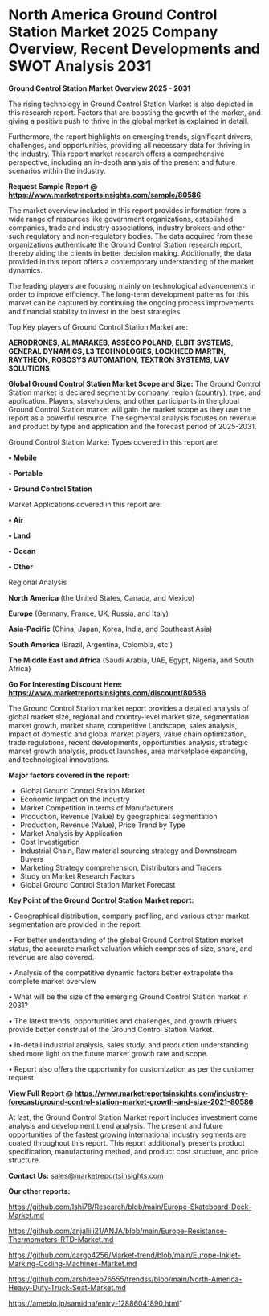 # North America Ground Control Station Market 2025 Company Overview, Recent Developments and SWOT Analysis 2031

<Strong> Ground Control Station Market Overview 2025 - 2031</strong>

The rising technology in Ground Control Station Market is also depicted in this research report. Factors that are boosting the growth of the market, and giving a positive push to thrive in the global market is explained in detail.

Furthermore, the report highlights on emerging trends, significant drivers, challenges, and opportunities, providing all necessary data for thriving in the industry. This report market research offers a comprehensive perspective, including an in-depth analysis of the present and future scenarios within the industry.

<strong>Request Sample Report @ <a href=https://www.marketreportsinsights.com/sample/80586>https://www.marketreportsinsights.com/sample/80586</a></strong>

The market overview included in this report provides information from a wide range of resources like government organizations, established companies, trade and industry associations, industry brokers and other such regulatory and non-regulatory bodies. The data acquired from these organizations authenticate the Ground Control Station research report, thereby aiding the clients in better decision making. Additionally, the data provided in this report offers a contemporary understanding of the market dynamics.

The leading players are focusing mainly on technological advancements in order to improve efficiency. The long-term development patterns for this market can be captured by continuing the ongoing process improvements and financial stability to invest in the best strategies.

Top Key players of Ground Control Station Market are:

<strong>AERODRONES, AL MARAKEB, ASSECO POLAND, ELBIT SYSTEMS, GENERAL DYNAMICS, L3 TECHNOLOGIES, LOCKHEED MARTIN, RAYTHEON, ROBOSYS AUTOMATION, TEXTRON SYSTEMS, UAV SOLUTIONS</strong>

<strong><b>Global Ground Control Station Market Scope and Size:</b></strong>
The Ground Control Station market is declared segment by company, region (country), type, and application. Players, stakeholders, and other participants in the global Ground Control Station market will gain the market scope as they use the report as a powerful resource. The segmental analysis focuses on revenue and product by type and application and the forecast period of 2025-2031.

Ground Control Station Market Types covered in this report are:

<strong>• Mobile

• Portable

• Ground Control Station</strong>

Market Applications covered in this report are:

<strong>• Air

• Land

• Ocean

• Other</strong> 

Regional Analysis

<strong>North America</strong> (the United States, Canada, and Mexico)

<strong>Europe</strong> (Germany, France, UK, Russia, and Italy)

<strong>Asia-Pacific</strong> (China, Japan, Korea, India, and Southeast Asia)

<strong>South America</strong> (Brazil, Argentina, Colombia, etc.)

<strong>The Middle East and Africa</strong> (Saudi Arabia, UAE, Egypt, Nigeria, and South Africa)

<strong>Go For Interesting Discount Here: <a href=https://www.marketreportsinsights.com/discount/80586>https://www.marketreportsinsights.com/discount/80586</a></strong>

The Ground Control Station market report provides a detailed analysis of global market size, regional and country-level market size, segmentation market growth, market share, competitive Landscape, sales analysis, impact of domestic and global market players, value chain optimization, trade regulations, recent developments, opportunities analysis, strategic market growth analysis, product launches, area marketplace expanding, and technological innovations.

<strong><b>Major factors covered in the report:</b></strong>
<ul>
  <li>Global Ground Control Station Market </li>
  <li>Economic Impact on the Industry</li>
  <li>Market Competition in terms of Manufacturers</li>
  <li>Production, Revenue (Value) by geographical segmentation</li>
  <li>Production, Revenue (Value), Price Trend by Type</li>
  <li>Market Analysis by Application</li>
  <li>Cost Investigation</li>
  <li>Industrial Chain, Raw material sourcing strategy and Downstream Buyers</li>
  <li>Marketing Strategy comprehension, Distributors and Traders</li>
  <li>Study on Market Research Factors</li>
  <li>Global Ground Control Station Market Forecast</li>
</ul>

<strong><b>Key Point of the Ground Control Station Market report:</b></strong>

• Geographical distribution, company profiling, and various other market segmentation are provided in the report.

• For better understanding of the global Ground Control Station market status, the accurate market valuation which comprises of size, share, and revenue are also covered.

• Analysis of the competitive dynamic factors better extrapolate the complete market overview

• What will be the size of the emerging Ground Control Station market in 2031?

• The latest trends, opportunities and challenges, and growth drivers provide better construal of the Ground Control Station Market.

• In-detail industrial analysis, sales study, and production understanding shed more light on the future market growth rate and scope.

• Report also offers the opportunity for customization as per the customer request.

<strong><b>View Full Report @ <a href=https://www.marketreportsinsights.com/industry-forecast/ground-control-station-market-growth-and-size-2021-80586>https://www.marketreportsinsights.com/industry-forecast/ground-control-station-market-growth-and-size-2021-80586</a></b></strong>


At last, the Ground Control Station Market report includes investment come analysis and development trend analysis. The present and future opportunities of the fastest growing international industry segments are coated throughout this report. This report additionally presents product specification, manufacturing method, and product cost structure, and price structure.

<strong>Contact Us:</strong>
sales@marketreportsinsights.com

<strong>Our other reports:</strong>

<a href=https://github.com/Ishi78/Research/blob/main/Europe-Skateboard-Deck-Market.md>https://github.com/Ishi78/Research/blob/main/Europe-Skateboard-Deck-Market.md</a>

<a href=https://github.com/anjaliiii21/ANJA/blob/main/Europe-Resistance-Thermometers-RTD-Market.md>https://github.com/anjaliiii21/ANJA/blob/main/Europe-Resistance-Thermometers-RTD-Market.md</a>

<a href=https://github.com/cargo4256/Market-trend/blob/main/Europe-Inkjet-Marking-Coding-Machines-Market.md>https://github.com/cargo4256/Market-trend/blob/main/Europe-Inkjet-Marking-Coding-Machines-Market.md</a>

<a href=https://github.com/arshdeep76555/trendss/blob/main/North-America-Heavy-Duty-Truck-Seat-Market.md>https://github.com/arshdeep76555/trendss/blob/main/North-America-Heavy-Duty-Truck-Seat-Market.md</a>

<a href=https://ameblo.jp/samidha/entry-12886041890.html>https://ameblo.jp/samidha/entry-12886041890.html</a>"
